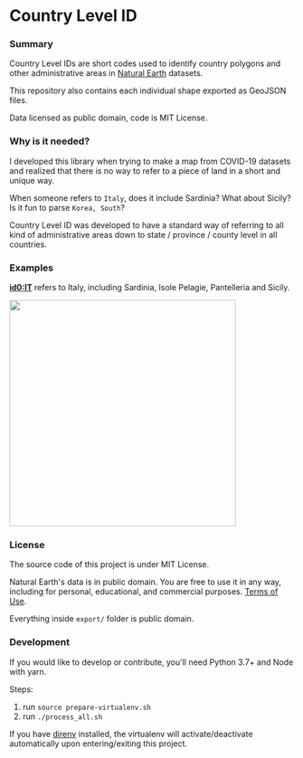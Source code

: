# Country Level ID
### Summary

Country Level IDs are short codes used to identify country polygons and other administrative areas in [Natural Earth](https://www.naturalearthdata.com/) datasets.

This repository also contains each individual shape exported as GeoJSON files.

Data licensed as public domain, code is MIT License.



### Why is it needed?

I developed this library when trying to make a map from COVID-19 datasets and realized that there is no way to refer to a piece of land in a short and unique way. 

When someone refers to `Italy`, does it include Sardinia? What about Sicily? Is it fun to parse `Korea, South`?

Country Level ID was developed to have a standard way of referring to all kind of administrative areas down to state / province / county level in all countries.



### Examples

**[id0:IT](https://github.com/hyperknot/country-level-id/blob/master/export/geojson/id0/it.geojson)** refers to Italy, including Sardinia, Isole Pelagie, Pantelleria and Sicily.

<img src="docs/id0_it.jpg" width="400"> 



### License

The source code of this project is under MIT License.

Natural Earth's data is in public domain. You are free to use it in any way, including for personal, educational, and commercial purposes. [Terms of Use](https://www.naturalearthdata.com/about/terms-of-use/).

Everything inside `export/` folder is public domain. 



### Development

If you would like to develop or contribute, you'll need Python 3.7+ and Node with yarn.

Steps:

1. run `source prepare-virtualenv.sh`
2. run `./process_all.sh`

If you have [direnv](https://direnv.net/) installed, the virtualenv will activate/deactivate automatically upon entering/exiting this project.

